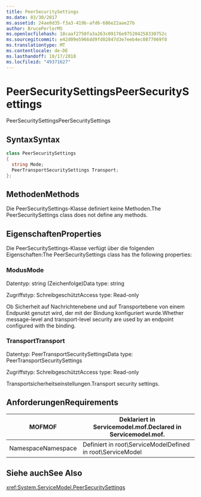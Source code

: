 ```yaml
---
title: PeerSecuritySettings
ms.date: 03/30/2017
ms.assetid: 24ae0d35-f3a3-419b-afd6-686e22aae27b
author: BrucePerlerMS
ms.openlocfilehash: 18caaf2750fa3a263c09176e975204258330752c
ms.sourcegitcommit: e42d09e5966dd9fd02847d3e7eeb4ec0877069f8
ms.translationtype: MT
ms.contentlocale: de-DE
ms.lasthandoff: 10/17/2018
ms.locfileid: "49371627"
---
```

# <a name="peersecuritysettings"></a><span data-ttu-id="fdf03-102">PeerSecuritySettings</span><span class="sxs-lookup"><span data-stu-id="fdf03-102">PeerSecuritySettings</span></span>
<span data-ttu-id="fdf03-103">PeerSecuritySettings</span><span class="sxs-lookup"><span data-stu-id="fdf03-103">PeerSecuritySettings</span></span>  
  
## <a name="syntax"></a><span data-ttu-id="fdf03-104">Syntax</span><span class="sxs-lookup"><span data-stu-id="fdf03-104">Syntax</span></span>  
  
```csharp
class PeerSecuritySettings  
{  
  string Mode;  
  PeerTransportSecuritySettings Transport;  
};  
```  
  
## <a name="methods"></a><span data-ttu-id="fdf03-105">Methoden</span><span class="sxs-lookup"><span data-stu-id="fdf03-105">Methods</span></span>  
 <span data-ttu-id="fdf03-106">Die PeerSecuritySettings-Klasse definiert keine Methoden.</span><span class="sxs-lookup"><span data-stu-id="fdf03-106">The PeerSecuritySettings class does not define any methods.</span></span>  
  
## <a name="properties"></a><span data-ttu-id="fdf03-107">Eigenschaften</span><span class="sxs-lookup"><span data-stu-id="fdf03-107">Properties</span></span>  
 <span data-ttu-id="fdf03-108">Die PeerSecuritySettings-Klasse verfügt über die folgenden Eigenschaften:</span><span class="sxs-lookup"><span data-stu-id="fdf03-108">The PeerSecuritySettings class has the following properties:</span></span>  
  
### <a name="mode"></a><span data-ttu-id="fdf03-109">Modus</span><span class="sxs-lookup"><span data-stu-id="fdf03-109">Mode</span></span>  
 <span data-ttu-id="fdf03-110">Datentyp: string (Zeichenfolge)</span><span class="sxs-lookup"><span data-stu-id="fdf03-110">Data type: string</span></span>  
  
 <span data-ttu-id="fdf03-111">Zugriffstyp: Schreibgeschützt</span><span class="sxs-lookup"><span data-stu-id="fdf03-111">Access type: Read-only</span></span>  
  
 <span data-ttu-id="fdf03-112">Ob Sicherheit auf Nachrichtenebene und auf Transportebene von einem Endpunkt genutzt wird, der mit der Bindung konfiguriert wurde.</span><span class="sxs-lookup"><span data-stu-id="fdf03-112">Whether message-level and transport-level security are used by an endpoint configured with the binding.</span></span>  
  
### <a name="transport"></a><span data-ttu-id="fdf03-113">Transport</span><span class="sxs-lookup"><span data-stu-id="fdf03-113">Transport</span></span>  
 <span data-ttu-id="fdf03-114">Datentyp: PeerTransportSecuritySettings</span><span class="sxs-lookup"><span data-stu-id="fdf03-114">Data type: PeerTransportSecuritySettings</span></span>  
  
 <span data-ttu-id="fdf03-115">Zugriffstyp: Schreibgeschützt</span><span class="sxs-lookup"><span data-stu-id="fdf03-115">Access type: Read-only</span></span>  
  
 <span data-ttu-id="fdf03-116">Transportsicherheitseinstellungen.</span><span class="sxs-lookup"><span data-stu-id="fdf03-116">Transport security settings.</span></span>  
  
## <a name="requirements"></a><span data-ttu-id="fdf03-117">Anforderungen</span><span class="sxs-lookup"><span data-stu-id="fdf03-117">Requirements</span></span>  
  
|<span data-ttu-id="fdf03-118">MOF</span><span class="sxs-lookup"><span data-stu-id="fdf03-118">MOF</span></span>|<span data-ttu-id="fdf03-119">Deklariert in Servicemodel.mof.</span><span class="sxs-lookup"><span data-stu-id="fdf03-119">Declared in Servicemodel.mof.</span></span>|  
|---------|-----------------------------------|  
|<span data-ttu-id="fdf03-120">Namespace</span><span class="sxs-lookup"><span data-stu-id="fdf03-120">Namespace</span></span>|<span data-ttu-id="fdf03-121">Definiert in root\ServiceModel</span><span class="sxs-lookup"><span data-stu-id="fdf03-121">Defined in root\ServiceModel</span></span>|  
  
## <a name="see-also"></a><span data-ttu-id="fdf03-122">Siehe auch</span><span class="sxs-lookup"><span data-stu-id="fdf03-122">See Also</span></span>  
 <xref:System.ServiceModel.PeerSecuritySettings>
